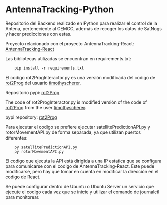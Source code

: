 # AntennaTracking-Python
Repositorio del Backend realizado en Python para realizar el control de la Antena, perteneciente al CEMCC, además de recoger los datos de SatNogs y hacer predicciones con estas. 

Proyecto relacionado con el proyecto AntennaTracking-React: [AntennaTracking-React](https://github.com/DiegoVeraSuazo/AntennaTracking-React)

Las bibliotecas utilizadas se encuentran en requirements.txt: 

```
    pip install -r requirements.txt
```

El codigo rot2ProgInteractor.py es una versión modificada del codigo de [rot2Prog](https://github.com/timothyscherer/rot2prog.git) del usuario
[timothyscherer](https://github.com/timothyscherer).

Repositorio pypi: [rot2Prog](https://pypi.org/project/rot2prog/)

The code of rot2ProgInteractor.py is modified versión of the code of [rot2Prog](https://github.com/timothyscherer/rot2prog.git) from the user
[timothyscherer](https://github.com/timothyscherer).

pypi repository: [rot2Prog](https://pypi.org/project/rot2prog/)

Para ejecutar el codigo se prefiere ejecutar satellitePredictionAPI.py y rotorMovementAPI.py de forma separada, ya que utilizan puertos diferentes:

```
    py satellitePredictionAPI.py
    py rotorMovementAPI.py
```

El codigo que ejecuta la API está dirigida a una IP estatica que se configura para comunicarse con el codigo de AntennaTracking-React.
Este puede modificarse, pero hay que tomar en cuenta en modificar la dirección en el codigo de React. 

Se puede configurar dentro de Ubuntu o Ubuntu Server un servicio que ejecute el codigo cada vez que se inicie y utilizar el comando de
journalctl para monitorear.